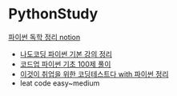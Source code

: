 # PythonStudy
[파이썬 독학 정리 notion](https://lemon27.notion.site/Python-821ea1c6f0be45ed9820d3390957233e)
* [나도코딩 파이썬 기본 강의 정리](https://lemon27.notion.site/c1949ee9d8e7430bbc238f3a16fac847)
* [코드업 파이썬 기초 100제 풀이](https://lemon27.notion.site/100-965fd74baff9466293eafbd252c049a5)
* [이것이 취업을 위한 코딩테스트다 with 파이썬 정리](https://lemon27.notion.site/with-ffed9e068a8c4c02947baf9d6fd015a9)
* leat code easy~medium
